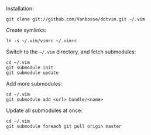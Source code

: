 Installation:

	git clone git://github.com/Vanbosse/dotvim.git ~/.vim

Create symlinks:

	ln -s ~/.vim/vimrc ~/.vimrc

Switch to the `~/.vim` directory, and fetch submodules:

	cd ~/.vim
	git submodule init
	git submodule update

Add more submodules:

	cd ~/.vim
	git submodule add <url> bundle/<name>

Update all submodules at once:

	cd ~/.vim
	git submodule foreach git pull origin master
